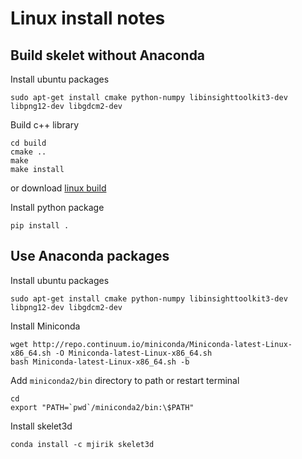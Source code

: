 
# Linux install notes


## Build skelet without Anaconda

Install ubuntu packages

    sudo apt-get install cmake python-numpy libinsighttoolkit3-dev libpng12-dev libgdcm2-dev
 
Build c++ library

    cd build
    cmake ..
    make
    make install
    
or download [linux build](http://147.228.240.61/queetech/install/Skelet3D_so.zip) 
    
Install python package

    pip install .
    

## Use Anaconda packages


Install ubuntu packages

    sudo apt-get install cmake python-numpy libinsighttoolkit3-dev libpng12-dev libgdcm2-dev
    
Install Miniconda 
 
    wget http://repo.continuum.io/miniconda/Miniconda-latest-Linux-x86_64.sh -O Miniconda-latest-Linux-x86_64.sh
    bash Miniconda-latest-Linux-x86_64.sh -b
    

Add `miniconda2/bin` directory to path or restart terminal


    cd
    export "PATH=`pwd`/miniconda2/bin:\$PATH"

Install skelet3d

    conda install -c mjirik skelet3d
    

